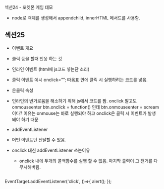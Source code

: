 섹션24 - 포켓몬 게임 데모
 - node로 객체를 생성해서 appendchild, innerHTML 메서드를 사용함.

## 섹션25

- 이벤트 개요
- 클릭 등을 할때 반응 하는 것
- 인라인 이벤트 (html에 js코드 넣는단 소리)
- 클릭 이벤트 예시 
     onclick=””; 따옴표 안에 클릭 시 실행하려는 코드를 넣음.
- 온클릭 속성
- 인라인의 번거로움을 해소하기 위해 js에서 코드를 짬. onclick 말고도 onmouseenter
btn.onclick = function() 인데 btn.onmouseenter = scream 이다? 이유는 onmouse는 바로 실행되야 하고 onclick은 클릭 시 이벤트가 발생 돼야 하기 때문
- addEventListener
- 어떤 이벤트던 전달할 수 있음.
- onclick 대신 addEventListener 쓰는이유
  - onclick 내에 두개의 콜백함수를 실행 할 수 없음. 마지막 출력이 그 전거를 다 무시해버림.

  ```jsx
EventTarget.addEventListener('click', ()=>{
	alert();
});
```